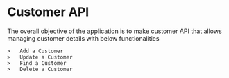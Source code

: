 
# Customer API 
The overall objective of the application is to make customer API that allows managing customer details with below functionalities
```
>	Add a Customer
>	Update a Customer
>	Find a Customer
>	Delete a Customer

